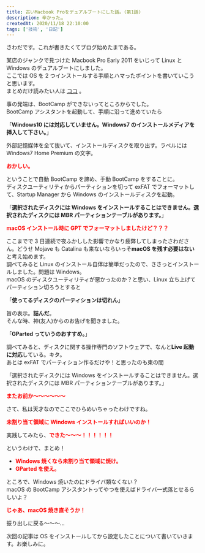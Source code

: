 ```yaml
---
title: 古いMacbook Proをデュアルブートにした話。(第1話)
description: 辛かった…
createdAt: 2020/11/18 22:10:00
tags: ['技術', '日記']
---
```


さわだです。これが書きたくてブログ始めたまである。

某店のジャンクで見つけた Macbook Pro Early 2011 をいじって Linux と Windows のデュアルブートにしました。  
ここでは OS を 2 つインストールする手順とハマったポイントを書いていこうと思います。  
まとめだけ読みたい人は [ココ](#matome) 。

事の発端は、BootCamp ができないってところからでした。  
BootCamp アシスタントを起動して、手順に沿って進めていたら

「**Windows10 には対応していません。Windows7 のインストールメディアを挿入して下さい。**」

外部記憶媒体を全て抜いて、インストールディスクを取り出す。ラベルには Windows7 Home Premium の文字。

<span style="color: red">**おかしい。**</span>

ということで自動 BootCamp を諦め、手動 BootCamp をすることに。  
ディスクユーティリティからパーティションを切って exFAT でフォーマットして、Startup Manager から Windows のインストールディスクを起動。

「**選択されたディスクには Windows をインストールすることはできません。選択されたディスクには MBR パーティションテーブルがあります。**」

<span style="color: red">**macOS インストール時に GPT でフォーマットしましたけど？？？**</span>

ここまでで 3 日連続で夜ふかしした影響でかなり疲弊してしまったさわださん。どうせ Mojave も Catalina も来ないならいっそ**macOS を残す必要はない**と考え始めます。  
調べてみると Linux のインストール自体は簡単だったので、ささっとインストールしました。問題は Windows。  
macOS のディスクユーティリティが悪かったのか？と思い、Linux 立ち上げてパーティション切ろうとすると

「**使ってるディスクのパーティションは切れん**」

旨の表示。**詰んだ**。  
そんな時、神(友人)からのお告げを聞きました。

「**GParted っていうのおすすめ。**」

調べてみると、ディスクに関する操作専門のソフトウェアで、なんと**Live 起動に対応**している。キタ。  
あとは exFAT でパーティション作るだけや！と思ったのも束の間

「選択されたディスクには Windows をインストールすることはできません。選択されたディスクには MBR パーティションテーブルがあります。」

<span style="color: red">**またお前か～～～～～～**</span>

さて、私は天才なのでここでひらめいちゃったわけですね。

<span style="color: red">**未割り当て領域に Windows インストールすればいいのか！**</span>

実践してみたら、<span style="color: red">**できた～～～！！！！！！**</span>

<a name="matome"></a>
というわけで、まとめ！

-   <span style="color: red">**Windows 焼くなら未割り当て領域に焼け。**</span>
-   <span style="color: red">**GParted を使え。**</span>

ところで、Windows 焼いたのにドライバ類なくない？  
macOS の BootCamp アシスタントってやつを使えばドライバ一式落とせるらしいよ？

<span style="color: red">**じゃあ、macOS 焼き直そうか！**</span>

振り出しに戻る～～～…

次回の記事は OS をインストールしてから設定したことについて書いていきます。お楽しみに。
